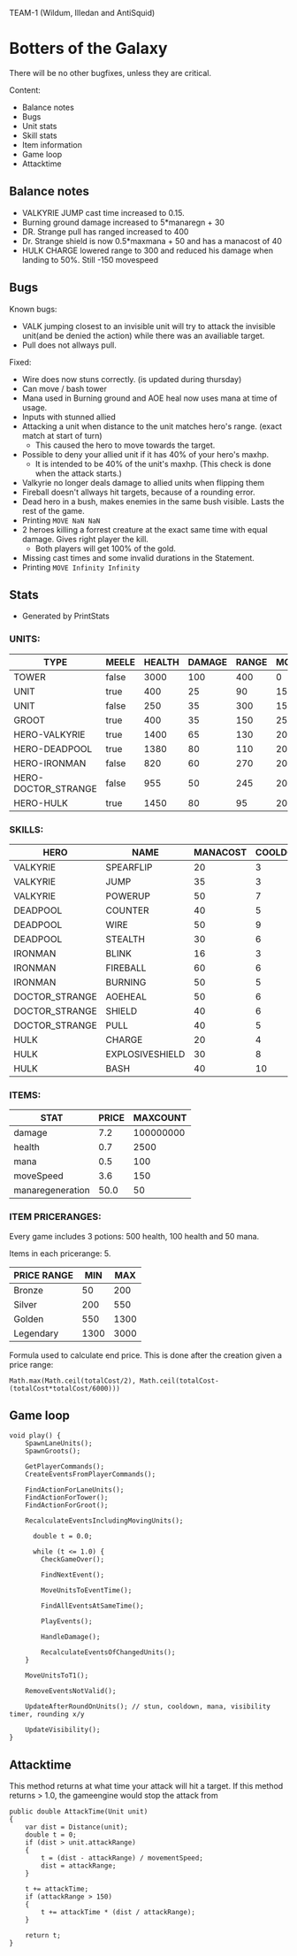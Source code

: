 TEAM-1 (Wildum, Illedan and AntiSquid)
# Botters of the Galaxy

There will be no other bugfixes, unless they are critical.

Content:
- Balance notes
- Bugs
- Unit stats
- Skill stats
- Item information
- Game loop
- Attacktime

## Balance notes
- VALKYRIE JUMP cast time increased to 0.15. 
- Burning ground damage increased to 5*manaregn + 30
- DR. Strange pull has ranged increased to 400
- Dr. Strange shield is now 0.5*maxmana + 50 and has a manacost of 40
- HULK CHARGE lowered range to 300 and reduced his damage when landing to 50%. Still -150 movespeed

## Bugs

Known bugs:
- VALK jumping closest to an invisible unit will try to attack the invisible unit(and be denied the action) while there was an availiable target.
- Pull does not allways pull. 

Fixed:
- Wire does now stuns correctly. (is updated during thursday)
- Can move / bash tower
- Mana used in Burning ground and AOE heal now uses mana at time of usage.
- Inputs with stunned allied
- Attacking a unit when distance to the unit matches hero's range. (exact match at start of turn)
	- This caused the hero to move towards the target.
- Possible to deny your allied unit if it has 40% of your hero's maxhp. 
   - It is intended to be 40% of the unit's maxhp. (This check is done when the attack starts.)
- Valkyrie no longer deals damage to allied units when flipping them
- Fireball doesn't allways hit targets, because of a rounding error.
- Dead hero in a bush, makes enemies in the same bush visible. Lasts the rest of the game.
- Printing `MOVE NaN NaN`
- 2 heroes killing a forrest creature at the exact same time with equal damage. Gives right player the kill.
   - Both players will get 100% of the gold.
- Missing cast times and some invalid durations in the Statement.
- Printing `MOVE Infinity Infinity`

## Stats
 - Generated by PrintStats
 
### UNITS:

|TYPE|MEELE|HEALTH|DAMAGE|RANGE|MOVESPEED|ATTACKTIME|GOLD|MANA|MANAREG|
|--|--|--|--|--|--|--|--|--|--|
|TOWER|false|3000|100|400|0|0.2|0|0|0|
|UNIT|true|400|25|90|150|0.2|30|0|0|
|UNIT|false|250|35|300|150|0.2|50|0|0|
|GROOT|true|400|35|150|250|0.2|100|0|0|
|HERO-VALKYRIE|true|1400|65|130|200|0.1|300|155|2|
|HERO-DEADPOOL|true|1380|80|110|200|0.1|300|100|1|
|HERO-IRONMAN|false|820|60|270|200|0.1|300|200|2|
|HERO-DOCTOR_STRANGE|false|955|50|245|200|0.1|300|300|2|
|HERO-HULK|true|1450|80|95|200|0.1|300|90|1|

### SKILLS:

|HERO|NAME|MANACOST|COOLDOWN|DURATION|CASTTIME|RANGE|TARGETTYPE|TARGETTEAM|
|--|--|--|--|--|--|--|--|--|
|VALKYRIE|SPEARFLIP|20|3|1|0.0|155|UNIT|BOTH|
|VALKYRIE|JUMP|35|3|1|0.15|250|POSITION|ENEMY|
|VALKYRIE|POWERUP|50|7|4|0.0|0|SELF|NONE|
|DEADPOOL|COUNTER|40|5|1|0.0|350|SELF|ENEMY|
|DEADPOOL|WIRE|50|9|2|0.0|200|POSITION|ENEMY|
|DEADPOOL|STEALTH|30|6|5|1.0|0|POSITION|NONE|
|IRONMAN|BLINK|16|3|1|0.05|200|POSITION|NONE|
|IRONMAN|FIREBALL|60|6|1|0.0|900|POSITION|ENEMY|
|IRONMAN|BURNING|50|5|1|0.01|250|POSITION|ENEMY|
|DOCTOR_STRANGE|AOEHEAL|50|6|1|0.01|250|POSITION|ALLIED|
|DOCTOR_STRANGE|SHIELD|40|6|3|0.0|500|UNIT|ALLIED|
|DOCTOR_STRANGE|PULL|40|5|1|0.1|400|UNIT|BOTH|
|HULK|CHARGE|20|4|1|0.05|300|UNIT|ENEMY|
|HULK|EXPLOSIVESHIELD|30|8|4|0.0|100|SELF|ENEMY|
|HULK|BASH|40|10|2|0.1|150|UNIT|ENEMY|

### ITEMS:

|STAT|PRICE|MAXCOUNT|
|--|--|--|
|damage|7.2|100000000|
|health|0.7|2500|
|mana|0.5|100|
|moveSpeed|3.6|150|
|manaregeneration|50.0|50|

### ITEM PRICERANGES:

Every game includes 3 potions: 500 health, 100 health and 50 mana.

Items in each pricerange: 5.


|PRICE RANGE|MIN|MAX|
|--|--|--|
|Bronze|50|200|
|Silver|200|550|
|Golden|550|1300|
|Legendary|1300|3000|

Formula used to calculate end price. This is done after the creation given a price range:
```
Math.max(Math.ceil(totalCost/2), Math.ceil(totalCost-(totalCost*totalCost/6000)))
```

## Game loop

```
void play() {
	SpawnLaneUnits();
	SpawnGroots();

	GetPlayerCommands();
	CreateEventsFromPlayerCommands();
	
	FindActionForLaneUnits();
	FindActionForTower();
	FindActionForGroot();
	
	RecalculateEventsIncludingMovingUnits();

	  double t = 0.0;

	  while (t <= 1.0) {
	  	CheckGameOver();
		
		FindNextEvent();
		
		MoveUnitsToEventTime();
		
		FindAllEventsAtSameTime();
		
		PlayEvents();
		
		HandleDamage();
		
		RecalculateEventsOfChangedUnits();
  	}
	
	MoveUnitsToT1();
	
	RemoveEventsNotValid(); 
	
	UpdateAfterRoundOnUnits(); // stun, cooldown, mana, visibility timer, rounding x/y
	
	UpdateVisibility();
}
```


## Attacktime

This method returns at what time your attack will hit a target. If this method returns > 1.0, the gameengine would stop the attack from 


```
public double AttackTime(Unit unit)
{
	var dist = Distance(unit);
	double t = 0;
	if (dist > unit.attackRange)
	{
		t = (dist - attackRange) / movementSpeed;
		dist = attackRange;
	}

	t += attackTime;
	if (attackRange > 150)
	{
		t += attackTime * (dist / attackRange);
	}

	return t;
}

